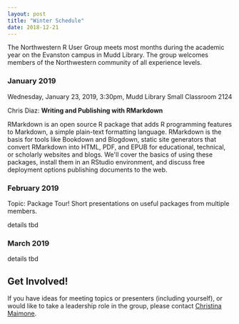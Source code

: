 ```yaml
---
layout: post
title: "Winter Schedule"
date: 2018-12-21
---
```


The Northwestern R User Group meets most months during the academic year on the Evanston campus in Mudd Library.  The group welcomes members of the Northwestern community of all experience levels. 

### January 2019

Wednesday, January 23, 2019, 3:30pm, Mudd Library Small Classroom 2124

Chris Diaz: **Writing and Publishing with RMarkdown**

RMarkdown is an open source R package that adds R programming features to Markdown, a simple plain-text formatting language. RMarkdown is the basis for tools like Bookdown and Blogdown, static site generators that convert RMarkdown into HTML, PDF, and EPUB for educational, technical, or scholarly websites and blogs. We'll cover the basics of using these packages, install them in an RStudio environment, and discuss free deployment options publishing documents to the web.


### February 2019

Topic: Package Tour!  Short presentations on useful packages from multiple members.

details tbd

### March 2019

details tbd


## Get Involved!

If you have ideas for meeting topics or presenters (including yourself), or would like to take a leadership role in the group, please contact [Christina Maimone](mailto:christina.maimone@northwestern.edu).
